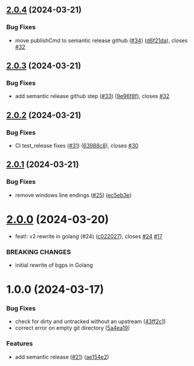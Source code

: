 ## [2.0.4](https://github.com/mikesmithgh/bgps/compare/v2.0.3...v2.0.4) (2024-03-21)


### Bug Fixes

* move publishCmd to semantic release github ([#34](https://github.com/mikesmithgh/bgps/issues/34)) ([d6f21da](https://github.com/mikesmithgh/bgps/commit/d6f21da9b3ff7b4acccb34c6b452e2fe8ac31888)), closes [#32](https://github.com/mikesmithgh/bgps/issues/32)

## [2.0.3](https://github.com/mikesmithgh/bgps/compare/v2.0.2...v2.0.3) (2024-03-21)


### Bug Fixes

* add semantic release github step ([#33](https://github.com/mikesmithgh/bgps/issues/33)) ([9e96f8f](https://github.com/mikesmithgh/bgps/commit/9e96f8f75fe2189de429e3e572526f6f3eb93c13)), closes [#32](https://github.com/mikesmithgh/bgps/issues/32)

## [2.0.2](https://github.com/mikesmithgh/bgps/compare/v2.0.1...v2.0.2) (2024-03-21)


### Bug Fixes

* CI test_release fixes ([#31](https://github.com/mikesmithgh/bgps/issues/31)) ([63988c8](https://github.com/mikesmithgh/bgps/commit/63988c85b8c1983553d1ca2fb8075d8f5299c6c3)), closes [#30](https://github.com/mikesmithgh/bgps/issues/30)

## [2.0.1](https://github.com/mikesmithgh/bgps/compare/v2.0.0...v2.0.1) (2024-03-21)


### Bug Fixes

* remove windows line endings ([#25](https://github.com/mikesmithgh/bgps/issues/25)) ([ec5eb3e](https://github.com/mikesmithgh/bgps/commit/ec5eb3e10c0da0a02620149505d7b126ff8eb504))

# [2.0.0](https://github.com/mikesmithgh/bgps/compare/v1.0.0...v2.0.0) (2024-03-20)


* feat!: v2 rewrite in golang (#24) ([c022027](https://github.com/mikesmithgh/bgps/commit/c0220272255c3138ab3ef402c4d939075ada62e0)), closes [#24](https://github.com/mikesmithgh/bgps/issues/24) [#17](https://github.com/mikesmithgh/bgps/issues/17)


### BREAKING CHANGES

* initial rewrite of bgps in Golang

# 1.0.0 (2024-03-17)


### Bug Fixes

* check for dirty and untracked without an upstream ([43ff2c1](https://github.com/mikesmithgh/bgps/commit/43ff2c1eaa87b10dcfc8613f3fa14c5c2c13505a))
* correct error on empty git directory ([5a4ea19](https://github.com/mikesmithgh/bgps/commit/5a4ea19ffeba4b0abd3211e9e582ec3f9430b5b0))


### Features

* add semantic release ([#21](https://github.com/mikesmithgh/bgps/issues/21)) ([ae154e2](https://github.com/mikesmithgh/bgps/commit/ae154e2e2c84909a8e5954346c9c18b23391c0f3))
